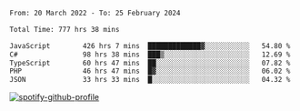 <!--START_SECTION:waka-->

```txt
From: 20 March 2022 - To: 25 February 2024

Total Time: 777 hrs 38 mins

JavaScript        426 hrs 7 mins  █████████████▓░░░░░░░░░░░   54.80 %
C#                98 hrs 38 mins  ███▒░░░░░░░░░░░░░░░░░░░░░   12.69 %
TypeScript        60 hrs 47 mins  ██░░░░░░░░░░░░░░░░░░░░░░░   07.82 %
PHP               46 hrs 47 mins  █▓░░░░░░░░░░░░░░░░░░░░░░░   06.02 %
JSON              33 hrs 33 mins  █░░░░░░░░░░░░░░░░░░░░░░░░   04.32 %
```

<!--END_SECTION:waka-->
[![spotify-github-profile](https://spotify-github-profile.vercel.app/api/view?uid=c00zprrvy9xiloa9qnco3hmng&cover_image=true&theme=novatorem&show_offline=false&background_color=121212&bar_color=53b14f&bar_color_cover=false)](https://spotify-github-profile.vercel.app/api/view?uid=c00zprrvy9xiloa9qnco3hmng&redirect=true)



